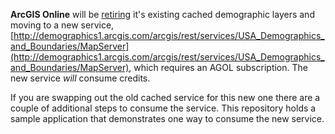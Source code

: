 **ArcGIS Online** will be [retiring](http://resources.arcgis.com/en/help/arcgisonline-content/#/Changes_to_demographic_layers/011q00000033000000/) it's existing cached demographic layers and moving to a new service, [http://demographics1.arcgis.com/arcgis/rest/services/USA_Demographics_and_Boundaries/MapServer](http://demographics1.arcgis.com/arcgis/rest/services/USA_Demographics_and_Boundaries/MapServer), which requires an AGOL subscription. The new service *will* consume credits.

If you are swapping out the old cached service for this new one there are a couple of additional steps to consume the service. This repository holds a sample application that demonstrates one way to consume the new service.

